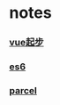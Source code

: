 # notes

### [vue起步](https://github.com/vectorzero/notes/tree/master/Vue.md)

### [es6](https://github.com/vectorzero/notes/tree/master/ES6.md)

### [parcel](https://github.com/vectorzero/notes/tree/master/Parcel.md)
